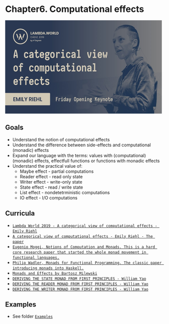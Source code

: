 # Chapter6. Computational effects

<img src="logo.jpg" height="300" />

## Goals
- Understand the notion of computational effects
- Understand the difference between side-effects and computational (monadic) effects
- Expand our language with the terms: values with (computational) (monadic) effects, effectfull functions or functions with monadic effects
- Understand the practical value of:
    - Maybe effect - partial computations
    - Reader effect - read only state
    - Writer effect - write-only state
    - State effect - read / write state
    - List effect - nondetetrministic computations
    - IO effect - I/O computations
  
## Curricula
- [`Lambda World 2019 - A categorical view of computational effects - Emily Riehl`](https://www.youtube.com/watch?v=Ssx2_JKpB3U)
- [`A categorical view of computational effects - Emily Riehl - The paper`](https://math.jhu.edu/~eriehl/lambda.pdf)
- [`Eugenio Moggi, Notions of Computation and Monads. This is a hard core research paper that started the whole monad movement in functional languages.`](https://person.dibris.unige.it/moggi-eugenio/ftp/ic91.pdf)
- [`Philip Wadler, Monads for Functional Programming. The classic paper introducing monads into Haskell.`](https://homepages.inf.ed.ac.uk/wadler/papers/marktoberdorf/baastad.pdf)
- [`Monads and Effects by Bartosz Milewski`](https://bartoszmilewski.com/2016/11/30/monads-and-effects/)
- [`DERIVING THE STATE MONAD FROM FIRST PRINCIPLES - William Yao`](https://williamyaoh.com/posts/2020-07-12-deriving-state-monad.html)
- [`DERIVING THE READER MONAD FROM FIRST PRINCIPLES - William Yao`](https://williamyaoh.com/posts/2020-07-19-deriving-reader-monad.html)
- [`DERIVING THE WRITER MONAD FROM FIRST PRINCIPLES - William Yao`](https://williamyaoh.com/posts/2020-07-26-deriving-writer-monad.html)

## Examples
- See folder [`Examples`](./Examples)

  

